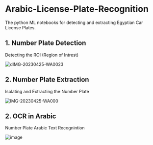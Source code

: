 # Arabic-License-Plate-Recognition

The python ML notebooks for detecting and extracting Egyptian Car License Plates.

## 1. Number Plate Detection

Detecting the ROI (Region of Intrest)

![dIMG-20230425-WA0023](https://user-images.githubusercontent.com/96589883/234385300-a256ab28-3e9c-479b-a766-88fb67692bb4.jpg)

## 2. Number Plate Extraction

Isolating and Extracting the Number Plate

![IMG-20230425-WA000](https://user-images.githubusercontent.com/96589883/234385408-864e126d-7535-4306-81d1-02aaa3d863e6.jpg)

## 2. OCR in Arabic

Number Plate Arabic Text Recognintion

![image](https://user-images.githubusercontent.com/96589883/234386834-4562a34a-e744-4eb0-8746-b82e53300678.png)
